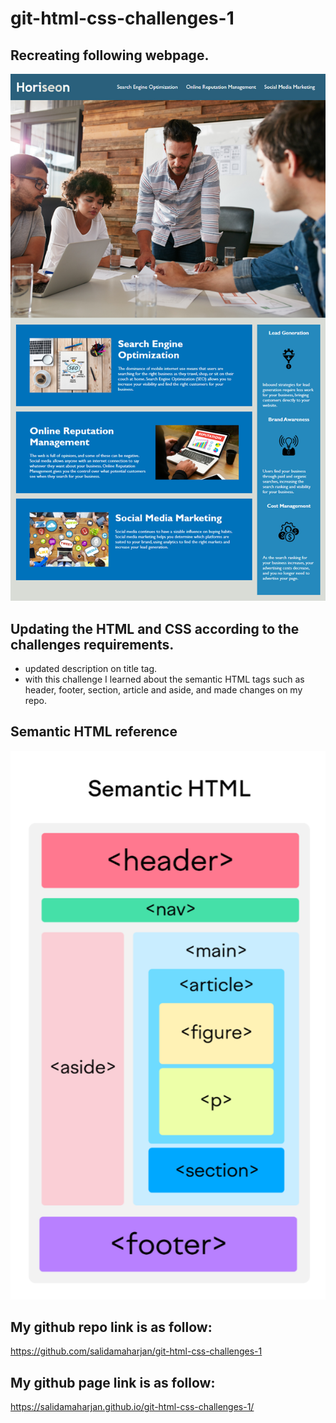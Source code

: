 # git-html-css-challenges-1

## Recreating following webpage.
![image of webpage given in develop folder](assets/images/01-html-css-git-homework-demo.png)

## Updating the HTML and CSS according to the challenges requirements.

* updated description on title tag.
* with this challenge I learned about the semantic HTML tags such as header, footer, section, article and aside, and made changes on my repo.
## Semantic HTML reference
![image of semantic HTML diagram](assets/images/semantic-html.png)

## My github repo link is as follow:
https://github.com/salidamaharjan/git-html-css-challenges-1

## My github page link is as follow:
https://salidamaharjan.github.io/git-html-css-challenges-1/

